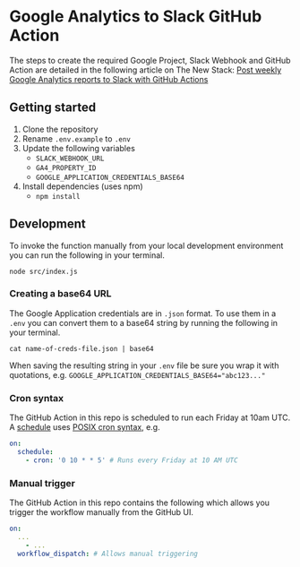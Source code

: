 # Google Analytics to Slack GitHub Action

The steps to create the required Google Project, Slack Webhook and GitHub Action are detailed in the following article on The New Stack: [Post weekly Google Analytics reports to Slack with GitHub Actions](https://example.com)

## Getting started

1. Clone the repository
2. Rename `.env.example` to `.env`
3. Update the following variables
   - `SLACK_WEBHOOK_URL`
   - `GA4_PROPERTY_ID`
   - `GOOGLE_APPLICATION_CREDENTIALS_BASE64`
4. Install dependencies (uses npm)
   - `npm install`

## Development

To invoke the function manually from your local development environment you can run the following in your terminal.

```shell
node src/index.js
```

### Creating a base64 URL

The Google Application credentials are in `.json` format. To use them in a `.env` you can convert them to a base64 string by running the following in your terminal.

```shell
cat name-of-creds-file.json | base64

```

When saving the resulting string in your `.env` file be sure you wrap it with quotations, e.g. `GOOGLE_APPLICATION_CREDENTIALS_BASE64="abc123..."`

### Cron syntax

The GitHub Action in this repo is scheduled to run each Friday at 10am UTC. A [schedule](https://docs.github.com/en/actions/using-workflows/events-that-trigger-workflows#schedule) uses [POSIX cron syntax](https://pubs.opengroup.org/onlinepubs/9699919799/utilities/crontab.html#tag_20_25_07), e.g.

```yml
on:
  schedule:
    - cron: '0 10 * * 5' # Runs every Friday at 10 AM UTC
```

### Manual trigger

The GitHub Action in this repo contains the following which allows you trigger the workflow manually from the GitHub UI.

```yml
on:
  ...
    - ...
  workflow_dispatch: # Allows manual triggering
```
